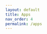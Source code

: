 ```yaml
---
layout: default
title: Apps
nav_order: 4
permalink: /apps
---
```

<!-- 
{: .note }
> {: .opaque }
> 
> 
> 
-->